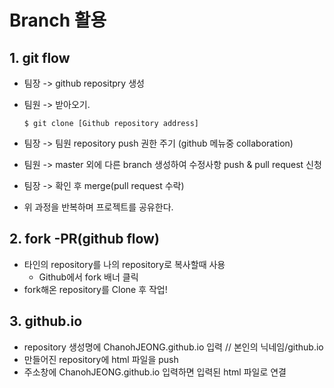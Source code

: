 # Branch 활용

## 1. git flow

- 팀장 -> github repositpry 생성

- 팀원 -> 받아오기.

  ```shell
  $ git clone [Github repository address]
  ```

- 팀장 -> 팀원 repository push 권한 주기 (github 메뉴중 collaboration)

- 팀원 -> master 외에 다른 branch 생성하여 수정사항 push & pull request 신청

- 팀장 -> 확인 후 merge(pull request 수락)

- 위 과정을 반복하며 프로젝트를 공유한다.

## 2. fork -PR(github flow)

- 타인의 repository를 나의 repository로 복사할때 사용
  - Github에서 fork 배너 클릭
- fork해온 repository를 Clone 후 작업!

## 3. github.io

- repository 생성명에 ChanohJEONG.github.io 입력 // 본인의 닉네임/github.io
- 만들어진 repository에 html 파일을 push
- 주소창에 ChanohJEONG.github.io 입력하면 입력된 html 파일로 연결



